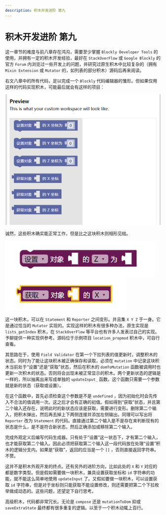 ```yaml
---
description: 积木开发进阶 第九
---
```


# 积木开发进阶 第九

这一章节的难度与前八章存在鸿沟，需要至少掌握 `Blockly Developer Tools` 的使用，并拥有一定的积木开发经验，最好在 `StackOverFlow` 或 `Google Blockly` 的官方 `Forum` 内浏览过一些开发上的问题，并研究过原生积木中比较复杂的（拥有 `Mixin Extension` 或 `Mutator` 的，如列表的部分积木）源码后再来阅读。

右文八章中的所有代码，足以完成一个 `Blockly` 代码编辑器的雏形。但如果仅用这样的代码实现积木，可能最后就会有这样的项目：

![Bad Example](.gitbook/assets/9-1.png)

诚然，这些积木确实能正常工作，但是比之这块积木则相形见绌。

![Setter](.gitbook/assets/9-2.png)![Getter](.gitbook/assets/9-3.png)

这一块积木，可以在 `Statement` 和 `Reporter` 之间变形。并且集 `X Y Z` 于一身。它是通过恰当的 `Mutator` 实现的。实现这样的积木有很多种办法，原生实现是 `lists_getIndex` 积木，在 `StackOverFlow` 等平台也有许多人发表过自己的实现。予聊提供一种实现供参考。源码位于示例项目 `location_propmod` 积木中，可自行查看。

其思路在于，使用 `Field Validator` 在第一个下拉列表的值更新时，调整积木的状态。同时为了能让这块积木被正确保存和读取，必须在 `mutation` 中记录这块积木当前处于“设置”还是“获取”状态，然后在积木的 `domToMutation` 函数被调用时也更新一次积木的状态。否则将会出现未被正常显示的积木。两个更新状态的逻辑是一样的，所以抽离出来写成单独的 `updateInput_` 函数。这个函数只需要一个参数就是新的状态（获取或设置）。

在这个函数中，首先必须检查这个参数是不是 `undefined` ，因为初始化时会先传入不合法的值调用一次。这之后才会有正确的初值。假如得到“获取”状态，并且第二个输入还存在，说明此时的新状态应该是获取，需要进行变形。删除第二个输入，把积木弹出，然后再去掉上下两侧连接并添加左侧输出。同理可以写出将 `Reporter` 改为 `Statement` 的代码。直接通过第二个输入是不是存在来判断现有的状态是什么，是不是符合新状态，然后正确添加或移除第二个输入。

完成外观定义后编写代码生成器。只有处于“设置”这一状态下，才有第二个输入，也才能获取第二个输入。因此必须把获取第二个输入这一段代码放在处理“设置”积木的逻辑分支内。如果是“获取”，返回的应当是一个 `[]` ，否则直接返回字符串。不赘。

这并不是积木外观开发的终点。还有另外的进阶方向，比如此处的 `X` 和 `Y` 对应的都是数字类型。但是假如需要做一块积木，兼具设置获取坐标和 `id` 字符串的功能，就不能这么简单地使用 `updateInput` 了。又假如要做一块积木，可以设置获取 `id` 字符串，但是对于坐标则只能获取不能设置修改，则还需要把第二个下拉枚举做成动态的。这些问题，还望足下自行思考。

高级积木，代码都非常冗长。无论是 `compose` 还是 `mutationToDom` 抑或 `saveExtraState` 最终都有很多重复的逻辑。以至于一个积木动辄上百行。
